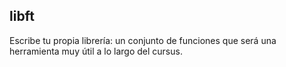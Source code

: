 ##	libft
Escribe tu propia librería: un conjunto de funciones que será una herramienta muy útil a lo largo del cursus.

